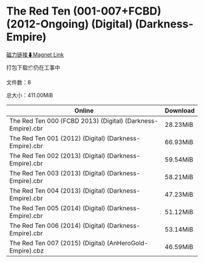# The Red Ten (001-007+FCBD) (2012-Ongoing) (Digital) (Darkness-Empire)

[磁力链接⬇Magnet Link](magnet:?xt=urn:btih:857d3ffeceb771aca790b7605a8f3dc079307cd8&dn=The%20Red%20Ten%20%28001-007%2BFCBD%29%20%282012-Ongoing%29%20%28Digital%29%20%28Darkness-Empire%29)

打包下载📦仍在工事中

文件数：8

总大小：411.00MiB

Online | Download
--- | ---
The Red Ten 000 (FCBD 2013) (Digital) (Darkness-Empire).cbr | 28.23MiB
The Red Ten 001 (2012) (Digital) (Darkness-Empire).cbr | 66.93MiB
The Red Ten 002 (2013) (Digital) (Darkness-Empire).cbr | 59.54MiB
The Red Ten 003 (2013) (Digital) (Darkness-Empire).cbr | 58.21MiB
The Red Ten 004 (2013) (Digital) (Darkness-Empire).cbr | 47.23MiB
The Red Ten 005 (2014) (Digital) (Darkness-Empire).cbr | 51.12MiB
The Red Ten 006 (2014) (Digital) (Darkness-Empire).cbr | 53.14MiB
The Red Ten 007 (2015) (Digital) (AnHeroGold-Empire).cbz | 46.59MiB